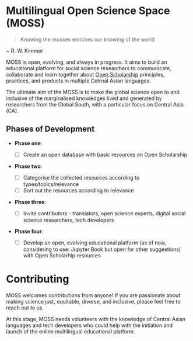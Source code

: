 # Multilingual Open Science Space (MOSS)


> Knowing the mosses enriches our knowing of the world 
                                         
  ~ R. W. Kimmer 
          
MOSS is open, evolving, and always in progress. It aims to build an educational platform for social science researchers to communicate, collaborate and learn together about [Open Scholarship](https://the-turing-way.netlify.app/reproducible-research/open/open-scholarship.html?highlight=open%20scholarship) principles, practices, and products in multiple Cetrnal Asian languages. 

The ultimate aim of the MOSS is to make the global science open to and inclusive of the marginalised knowledges lived and generated by researchers from the Global South, with a particular focus on Central Asia (CA).

## Phases of Development 

- **Phase one**: 
   
  - [ ] Create an open database with basic resources on Open Scholarship 

- **Phase two**: 

  - [ ] Categorise the collected resources according to types/topics/relevance 
  - [ ] Sort out the resources according to relevance 

- **Phase three**: 

  - [ ] Invite contributors - translators, open science experts, digital social science researchers, tech developers 

- **Phase four**:

  - [ ] Develop an open, evolving educational platform (as of now, considering to use: Jupyter Book but open for other suggestions) with Open Scholarhip resources 
 
# Contributing 
  
MOSS welcomes contributions from anyone! If you are passionate about making science just, equitable, diverse, and inclusive, please feel free to reach out to us. 

At this stage, MOSS needs volunteers with the knowledge of Central Asian languages and tech developers who could help with the initiation and launch of the online multilingual educational platform. 
 
  
  
